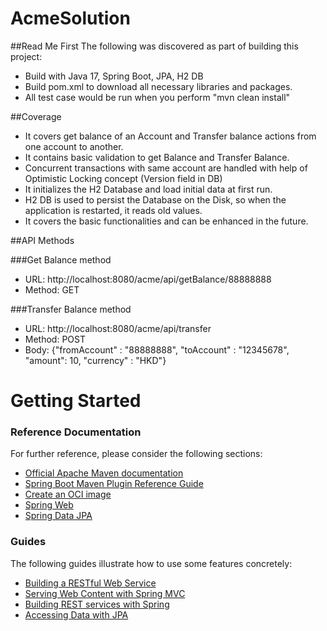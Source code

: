 # AcmeSolution 

##Read Me First
The following was discovered as part of building this project:

- Build with Java 17, Spring Boot, JPA, H2 DB
- Build pom.xml to download all necessary libraries and packages.
- All test case would be run when you perform "mvn clean install"

##Coverage
- It covers get balance of an Account and Transfer balance actions from one account to another.
- It contains basic validation to get Balance and Transfer Balance.
- Concurrent transactions with same account are handled with help of Optimistic Locking concept (Version field in DB)
- It initializes the H2 Database and load initial data at first run.
- H2 DB is used to persist the Database on the Disk, so when the application is restarted, it reads old values.
- It covers the basic functionalities and can be enhanced in the future.

##API Methods

###Get Balance method
- URL: http://localhost:8080/acme/api/getBalance/88888888
- Method: GET

###Transfer Balance method
- URL: http://localhost:8080/acme/api/transfer
- Method: POST
- Body: {"fromAccount" : "88888888", "toAccount" : "12345678", "amount": 10, "currency" : "HKD"}
# Getting Started

### Reference Documentation
For further reference, please consider the following sections:

* [Official Apache Maven documentation](https://maven.apache.org/guides/index.html)
* [Spring Boot Maven Plugin Reference Guide](https://docs.spring.io/spring-boot/docs/3.0.1/maven-plugin/reference/html/)
* [Create an OCI image](https://docs.spring.io/spring-boot/docs/3.0.1/maven-plugin/reference/html/#build-image)
* [Spring Web](https://docs.spring.io/spring-boot/docs/3.0.1/reference/htmlsingle/#web)
* [Spring Data JPA](https://docs.spring.io/spring-boot/docs/3.0.1/reference/htmlsingle/#data.sql.jpa-and-spring-data)

### Guides
The following guides illustrate how to use some features concretely:

* [Building a RESTful Web Service](https://spring.io/guides/gs/rest-service/)
* [Serving Web Content with Spring MVC](https://spring.io/guides/gs/serving-web-content/)
* [Building REST services with Spring](https://spring.io/guides/tutorials/rest/)
* [Accessing Data with JPA](https://spring.io/guides/gs/accessing-data-jpa/)

